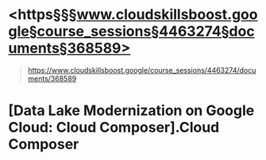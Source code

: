 # <https§§§www.cloudskillsboost.google§course_sessions§4463274§documents§368589>
> <https://www.cloudskillsboost.google/course_sessions/4463274/documents/368589>

# [Data Lake Modernization on Google Cloud: Cloud Composer].Cloud Composer